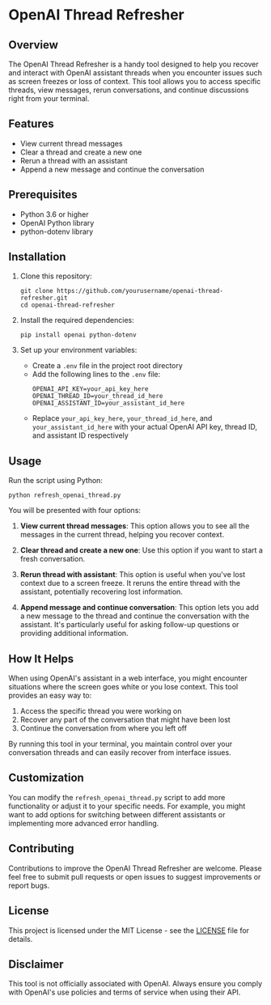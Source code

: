 # OpenAI Thread Refresher

## Overview

The OpenAI Thread Refresher is a handy tool designed to help you recover and interact with OpenAI assistant threads when you encounter issues such as screen freezes or loss of context. This tool allows you to access specific threads, view messages, rerun conversations, and continue discussions right from your terminal.

## Features

- View current thread messages
- Clear a thread and create a new one
- Rerun a thread with an assistant
- Append a new message and continue the conversation

## Prerequisites

- Python 3.6 or higher
- OpenAI Python library
- python-dotenv library

## Installation

1. Clone this repository:
   ```
   git clone https://github.com/yourusername/openai-thread-refresher.git
   cd openai-thread-refresher
   ```

2. Install the required dependencies:
   ```
   pip install openai python-dotenv
   ```

3. Set up your environment variables:
   - Create a `.env` file in the project root directory
   - Add the following lines to the `.env` file:
     ```
     OPENAI_API_KEY=your_api_key_here
     OPENAI_THREAD_ID=your_thread_id_here
     OPENAI_ASSISTANT_ID=your_assistant_id_here
     ```
   - Replace `your_api_key_here`, `your_thread_id_here`, and `your_assistant_id_here` with your actual OpenAI API key, thread ID, and assistant ID respectively

## Usage

Run the script using Python:

```
python refresh_openai_thread.py
```

You will be presented with four options:

1. **View current thread messages**: This option allows you to see all the messages in the current thread, helping you recover context.

2. **Clear thread and create a new one**: Use this option if you want to start a fresh conversation.

3. **Rerun thread with assistant**: This option is useful when you've lost context due to a screen freeze. It reruns the entire thread with the assistant, potentially recovering lost information.

4. **Append message and continue conversation**: This option lets you add a new message to the thread and continue the conversation with the assistant. It's particularly useful for asking follow-up questions or providing additional information.

## How It Helps

When using OpenAI's assistant in a web interface, you might encounter situations where the screen goes white or you lose context. This tool provides an easy way to:

1. Access the specific thread you were working on
2. Recover any part of the conversation that might have been lost
3. Continue the conversation from where you left off

By running this tool in your terminal, you maintain control over your conversation threads and can easily recover from interface issues.

## Customization

You can modify the `refresh_openai_thread.py` script to add more functionality or adjust it to your specific needs. For example, you might want to add options for switching between different assistants or implementing more advanced error handling.

## Contributing

Contributions to improve the OpenAI Thread Refresher are welcome. Please feel free to submit pull requests or open issues to suggest improvements or report bugs.

## License

This project is licensed under the MIT License - see the [LICENSE](LICENSE) file for details.

## Disclaimer

This tool is not officially associated with OpenAI. Always ensure you comply with OpenAI's use policies and terms of service when using their API.